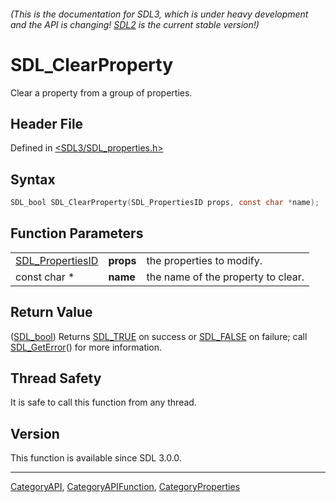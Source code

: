 ###### (This is the documentation for SDL3, which is under heavy development and the API is changing! [SDL2](https://wiki.libsdl.org/SDL2/) is the current stable version!)
# SDL_ClearProperty

Clear a property from a group of properties.

## Header File

Defined in [<SDL3/SDL_properties.h>](https://github.com/libsdl-org/SDL/blob/main/include/SDL3/SDL_properties.h)

## Syntax

```c
SDL_bool SDL_ClearProperty(SDL_PropertiesID props, const char *name);
```

## Function Parameters

|                                      |           |                                    |
| ------------------------------------ | --------- | ---------------------------------- |
| [SDL_PropertiesID](SDL_PropertiesID) | **props** | the properties to modify.          |
| const char *                         | **name**  | the name of the property to clear. |

## Return Value

([SDL_bool](SDL_bool)) Returns [SDL_TRUE](SDL_TRUE) on success or
[SDL_FALSE](SDL_FALSE) on failure; call [SDL_GetError](SDL_GetError)() for
more information.

## Thread Safety

It is safe to call this function from any thread.

## Version

This function is available since SDL 3.0.0.

----
[CategoryAPI](CategoryAPI), [CategoryAPIFunction](CategoryAPIFunction), [CategoryProperties](CategoryProperties)

